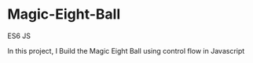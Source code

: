 # Magic-Eight-Ball
ES6 JS

In this project, I Build the Magic Eight Ball using control flow in Javascript
